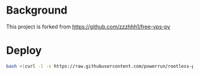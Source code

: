 # Background
This project is forked from https://github.com/zzzhhh1/free-vps-py

# Deploy
```bash
bash <(curl -l -s https://raw.githubusercontent.com/powerrun/rootless-proxy-script/refs/heads/main/test.sh)
```
